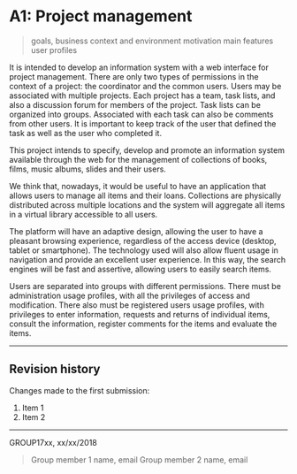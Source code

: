 # A1: Project management
 
> goals, business context and environment
> motivation
> main features
> user profiles
 
It is intended to develop an information system with a web interface for project management. There are only two types of permissions in the context of a project: the coordinator and the common users. Users may be associated with multiple projects. Each project has a team, task lists, and also a discussion forum for members of the project. Task lists can be organized into groups. Associated with each task can also be comments from other users. It is important to keep track of the user that defined the task as well as the user who completed it.

This project intends to specify, develop and promote an information system available through the web for the management of collections of books, films, music albums, slides and their users.

We think that, nowadays, it would be useful to have an application that allows users to manage all items and their loans. Collections are physically distributed across multiple locations and the system will aggregate all items in a virtual library accessible to all users.

The platform will have an adaptive design, allowing the user to have a pleasant browsing experience, regardless of the access device (desktop, tablet or smartphone). The technology used will also allow fluent usage in navigation and provide an excellent user experience. In this way, the search engines will be fast and assertive, allowing users to easily search items.

Users are separated into groups with different permissions. There must be administration usage profiles, with all the privileges of access and modification. There also must be registered users usage profiles, with privileges to enter information, requests and returns of individual items, consult the information, register comments for the items and evaluate the items.
***
 
## Revision history
 
Changes made to the first submission:
1. Item 1
1. Item 2
 
***
 
GROUP17xx, xx/xx/2018
 
> Group member 1 name, email
> Group member 2 name, email
